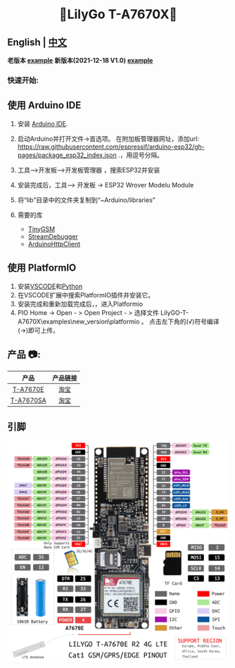 <h1 align = "center">🌟LilyGo T-A7670X🌟</h1>

## **English | [中文](docs/docs_cn.md)**

**老版本 [example](examples/old_version/README.md)**
**新版本(2021-12-18 V1.0) [example](examples/new_version/)**


<h3 align = "left">快速开始:</h3>

## 使用 Arduino IDE

1. 安装 [Arduino IDE](http://www.arduino.cc/en/main/software).
2. 启动Arduino并打开文件->首选项。 在附加板管理器网址，添加url: https://raw.githubusercontent.com/espressif/arduino-esp32/gh-pages/package_esp32_index.json .，用逗号分隔。  
3. 工具—>开发板—>开发板管理器 ，搜索ESP32并安装  
4. 安装完成后，工具—> 开发板 -> ESP32 Wrover Modelu Module
5. 将“lib”目录中的文件夹复制到“~Arduino/libraries”  
6. 需要的库

   - [TinyGSM](https://github.com/vshymanskyy/TinyGSM)
   - [StreamDebugger](https://github.com/vshymanskyy/StreamDebugger)
   - [ArduinoHttpClient](https://github.com/ricemices/ArduinoHttpClient)

## 使用 PlatformIO

1. 安装[VSCODE](https://code.visualstudio.com/)和[Python](https://www.python.org/)
2. 在VSCODE扩展中搜索PlatformIO插件并安装它。  
3. 安装完成和重新加载完成后，，进入Platformio   
4. PIO Home -> Open - > Open Project - > 选择文件 LilyGO-T-A7670X\examples\new_version\platformio 。 点击左下角的(√)符号编译(→)即可上传。  




<h2 align = "left">产品 📷:</h2>

|     产品      |                                                   产品链接                                                   |
| :-----------: | :----------------------------------------------------------------------------------------------------------: |
| [T-A7670E]()  | [淘宝](https://item.taobao.com/item.htm?spm=a1z10.3-c-s.w4002-23579470099.9.1ef5566dpjrOLt&id=650264512363)  |
| [T-A7670SA]() | [淘宝](https://item.taobao.com/item.htm?spm=a1z10.3-c-s.w4002-23579470099.12.1ef5566dpjrOLt&id=650266936510) |



## 引脚

![](image/new_version.jpg)
